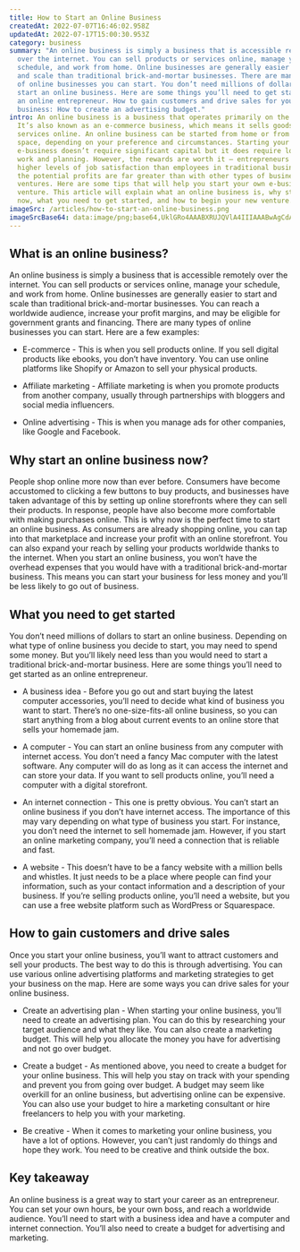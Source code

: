 ```yaml
---
title: How to Start an Online Business
createdAt: 2022-07-07T16:46:02.958Z
updatedAt: 2022-07-17T15:00:30.953Z
category: business
summary: "An online business is simply a business that is accessible remotely
  over the internet. You can sell products or services online, manage your
  schedule, and work from home. Online businesses are generally easier to start
  and scale than traditional brick-and-mortar businesses. There are many types
  of online businesses you can start. You don’t need millions of dollars to
  start an online business. Here are some things you’ll need to get started as
  an online entrepreneur. How to gain customers and drive sales for your online
  business: How to create an advertising budget."
intro: An online business is a business that operates primarily on the internet.
  It’s also known as an e-commerce business, which means it sells goods or
  services online. An online business can be started from home or from an office
  space, depending on your preference and circumstances. Starting your own
  e-business doesn’t require significant capital but it does require lots of
  work and planning. However, the rewards are worth it – entrepreneurs report
  higher levels of job satisfaction than employees in traditional businesses and
  the potential profits are far greater than with other types of business
  ventures. Here are some tips that will help you start your own e-business
  venture. This article will explain what an online business is, why start one
  now, what you need to get started, and how to begin your new venture.
imageSrc: /articles/how-to-start-an-online-business.png
imageSrcBase64: data:image/png;base64,UklGRo4AAABXRUJQVlA4IIIAAABwAgCdASoKAAoAAUAmJbACdLoAyv8DGZW9saIgAP7onnnurzHeHrRjlvxUam4I8WFm/f5/5YNadXwBndEVCuc3BV0iTPJB6I/GJFc72hZm0ga87/HSeU5fz/+PyN5sCw4bcQYLY3z25/5odYWiSLv4KP3f/KdSemBd7RJPqm5+2+AA
---
```


## What is an online business?

An online business is simply a business that is accessible remotely over the internet. You can sell products or services online, manage your schedule, and work from home. Online businesses are generally easier to start and scale than traditional brick-and-mortar businesses. You can reach a worldwide audience, increase your profit margins, and may be eligible for government grants and financing. There are many types of online businesses you can start. Here are a few examples:

- E-commerce - This is when you sell products online. If you sell digital products like ebooks, you don’t have inventory. You can use online platforms like Shopify or Amazon to sell your physical products.

- Affiliate marketing - Affiliate marketing is when you promote products from another company, usually through partnerships with bloggers and social media influencers.

- Online advertising - This is when you manage ads for other companies, like Google and Facebook.

## Why start an online business now?

People shop online more now than ever before. Consumers have become accustomed to clicking a few buttons to buy products, and businesses have taken advantage of this by setting up online storefronts where they can sell their products. In response, people have also become more comfortable with making purchases online. This is why now is the perfect time to start an online business. As consumers are already shopping online, you can tap into that marketplace and increase your profit with an online storefront. You can also expand your reach by selling your products worldwide thanks to the internet. When you start an online business, you won’t have the overhead expenses that you would have with a traditional brick-and-mortar business. This means you can start your business for less money and you’ll be less likely to go out of business.

## What you need to get started

You don’t need millions of dollars to start an online business. Depending on what type of online business you decide to start, you may need to spend some money. But you’ll likely need less than you would need to start a traditional brick-and-mortar business. Here are some things you’ll need to get started as an online entrepreneur.

- A business idea - Before you go out and start buying the latest computer accessories, you’ll need to decide what kind of business you want to start. There’s no one-size-fits-all online business, so you can start anything from a blog about current events to an online store that sells your homemade jam.

- A computer - You can start an online business from any computer with internet access. You don’t need a fancy Mac computer with the latest software. Any computer will do as long as it can access the internet and can store your data. If you want to sell products online, you’ll need a computer with a digital storefront.

- An internet connection - This one is pretty obvious. You can’t start an online business if you don’t have internet access. The importance of this may vary depending on what type of business you start. For instance, you don’t need the internet to sell homemade jam. However, if you start an online marketing company, you’ll need a connection that is reliable and fast.

- A website - This doesn’t have to be a fancy website with a million bells and whistles. It just needs to be a place where people can find your information, such as your contact information and a description of your business. If you’re selling products online, you’ll need a website, but you can use a free website platform such as WordPress or Squarespace.

## How to gain customers and drive sales

Once you start your online business, you’ll want to attract customers and sell your products. The best way to do this is through advertising. You can use various online advertising platforms and marketing strategies to get your business on the map. Here are some ways you can drive sales for your online business.

- Create an advertising plan - When starting your online business, you’ll need to create an advertising plan. You can do this by researching your target audience and what they like. You can also create a marketing budget. This will help you allocate the money you have for advertising and not go over budget.

- Create a budget - As mentioned above, you need to create a budget for your online business. This will help you stay on track with your spending and prevent you from going over budget. A budget may seem like overkill for an online business, but advertising online can be expensive. You can also use your budget to hire a marketing consultant or hire freelancers to help you with your marketing.

- Be creative - When it comes to marketing your online business, you have a lot of options. However, you can’t just randomly do things and hope they work. You need to be creative and think outside the box.

## Key takeaway

An online business is a great way to start your career as an entrepreneur. You can set your own hours, be your own boss, and reach a worldwide audience. You’ll need to start with a business idea and have a computer and internet connection. You’ll also need to create a budget for advertising and marketing.
